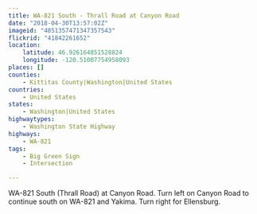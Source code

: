 ```yaml
---
title: WA-821 South - Thrall Road at Canyon Road
date: "2018-04-30T13:57:02Z"
imageid: "4851357471347357543"
flickrid: "41842261652"
location:
    latitude: 46.926164851528824
    longitude: -120.51007754958093
places: []
counties:
    - Kittitas County|Washington|United States
countries:
    - United States
states:
    - Washington|United States
highwaytypes:
    - Washington State Highway
highways:
    - WA-821
tags:
    - Big Green Sign
    - Intersection

---
```

WA-821 South (Thrall Road) at Canyon Road.  Turn left on Canyon Road to continue south on WA-821 and Yakima.  Turn right for Ellensburg.